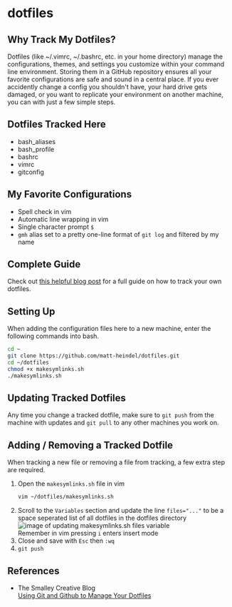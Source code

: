# dotfiles

## Why Track My Dotfiles?

Dotfiles (like ~/.vimrc, ~/.bashrc, etc. in your home directory) manage the configurations, themes, and settings you customize within your command line environment. Storing them in a GitHub repository ensures all your favorite configurations are safe and sound in a central place. If you ever accidently change a config you shouldn't have, your hard drive gets damaged, or you want to replicate your environment on another machine, you can with just a few simple steps.

## Dotfiles Tracked Here
- bash_aliases
- bash_profile
- bashrc
- vimrc
- gitconfig

## My Favorite Configurations
 - Spell check in vim
 - Automatic line wrapping in vim
 - Single character prompt `$ `
 - `gmh` alias set to a pretty one-line format of `git log` and filtered by my name

## Complete Guide

Check out [this helpful blog post](http://blog.smalleycreative.com/tutorials/using-git-and-github-to-manage-your-dotfiles/) for a full guide on how to track your own dotfiles.

## Setting Up

When adding the configuration files here to a new machine, enter the following commands into bash.

```bash
cd ~
git clone https://github.com/matt-heindel/dotfiles.git
cd ~/dotfiles
chmod +x makesymlinks.sh
./makesymlinks.sh
```

## Updating Tracked Dotfiles

Any time you change a tracked dotfile, make sure to `git push` from the machine with updates and `git pull` to any other machines you work on.

## Adding / Removing a Tracked Dotfile

When tracking a new file or removing a file from tracking, a few extra step are required.
1. Open the `makesymlinks.sh` file in vim  
    ```bash
    vim ~/dotfiles/makesymlinks.sh  
    ```
1. Scroll to the `Variables` section and update the line `files="..."` to be a space seperated list of all dotfiles in the dotfiles directory  
  ![image of updating makesymlinks.sh files variable](https://github.com/matt-heindel/dotfiles/blob/main/images/updatesymlinks.png)  
  Remember in vim pressing `i` enters insert mode
1. Close and save with `Esc` then `:wq`
1. `git push`

## References
- The Smalley Creative Blog  
[Using Git and Github to Manage Your Dotfiles](http://blog.smalleycreative.com/tutorials/using-git-and-github-to-manage-your-dotfiles/)
